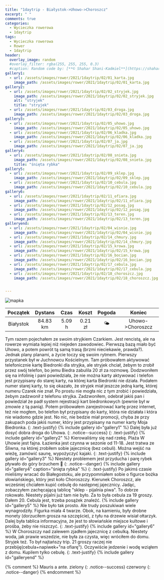 ```yaml
---
title: "1daytrip - Białystok->Uhowo->Choroszcz"
excerpt: " "
comments: true
categories:
  - Wycieczka rowerowa
  - 1daytrip
tags:
  - Wycieczka rowerowa
  - Rower
  - 1daytrip
header:
  overlay_image: random
  #overlay_filter: rgba(255, 255, 255, 0.3)
  #caption: Random code by: [**© Shahar Shani-Kadmiel**](https://shaharkadmiel.github.io)"
gallery1:
  - url: /assets/images/rower/2021/1daytrip/02/01_karta.jpg
    image_path: /assets/images/rower/2021/1daytrip/02/01_karta.jpg
gallery2:
  - url: /assets/images/rower/2021/1daytrip/02/02_stryjek.jpg
    image_path: /assets/images/rower/2021/1daytrip/02/02_stryjek.jpg
    alt: "stryjek"
    title: "stryjek"    
  - url: /assets/images/rower/2021/1daytrip/02/03_droga.jpg
    image_path: /assets/images/rower/2021/1daytrip/02/03_droga.jpg
gallery3:
  - url: /assets/images/rower/2021/1daytrip/02/05_uhowo.jpg
    image_path: /assets/images/rower/2021/1daytrip/02/05_uhowo.jpg
  - url: /assets/images/rower/2021/1daytrip/02/06_kladka.jpg
    image_path: /assets/images/rower/2021/1daytrip/02/06_kladka.jpg
  - url: /assets/images/rower/2021/1daytrip/02/07_ja.jpg
    image_path: /assets/images/rower/2021/1daytrip/02/07_ja.jpg
gallery4:
  - url: /assets/images/rower/2021/1daytrip/02/08_snieta.jpg
    image_path: /assets/images/rower/2021/1daytrip/02/08_snieta.jpg
    title: "śnięta rybka"    
gallery5:
  - url: /assets/images/rower/2021/1daytrip/02/09_sklep.jpg
    image_path: /assets/images/rower/2021/1daytrip/02/09_sklep.jpg
  - url: /assets/images/rower/2021/1daytrip/02/10_cebula.jpg
    image_path: /assets/images/rower/2021/1daytrip/02/10_cebula.jpg
gallery6:
  - url: /assets/images/rower/2021/1daytrip/02/11_ofiara.jpg
    image_path: /assets/images/rower/2021/1daytrip/02/11_ofiara.jpg
  - url: /assets/images/rower/2021/1daytrip/02/12_posag.jpg
    image_path: /assets/images/rower/2021/1daytrip/02/12_posag.jpg
  - url: /assets/images/rower/2021/1daytrip/02/13_teren.jpg
    image_path: /assets/images/rower/2021/1daytrip/02/13_teren.jpg
galleryend:
  - url: /assets/images/rower/2021/1daytrip/02/04_wisnie.jpg
    image_path: /assets/images/rower/2021/1daytrip/02/04_wisnie.jpg
  - url: /assets/images/rower/2021/1daytrip/02/14_chmury.jpg
    image_path: /assets/images/rower/2021/1daytrip/02/14_chmury.jpg
  - url: /assets/images/rower/2021/1daytrip/02/15_krowa.jpg
    image_path: /assets/images/rower/2021/1daytrip/02/15_krowa.jpg
  - url: /assets/images/rower/2021/1daytrip/02/16_bocian.jpg
    image_path: /assets/images/rower/2021/1daytrip/02/16_bocian.jpg
  - url: /assets/images/rower/2021/1daytrip/02/17_cebula.jpg
    image_path: /assets/images/rower/2021/1daytrip/02/17_cebula.jpg
  - url: /assets/images/rower/2021/1daytrip/02/18_choroszcz.jpg
    image_path: /assets/images/rower/2021/1daytrip/02/18_choroszcz.jpg


---
```

![mapka](/assets/images/rower/2021/1daytrip/02/mapka.png)

|Początek|Dystans|Czas|Koszt|Pogoda|Koniec|
|:---:|:---:|:---:|:---:|:---:|:---:|
|Białystok|84.83 km|5.09 h|0.21 zł|🌤️|Uhowo->Choroszcz|

Tym razem pojechałem ze swoim stryjkiem Czarkiem. Jest rencistą, ale na rowerze wymiata lepiej niż niejeden zawodowiec. Pierwszą bazą miało być Uhowo, a potem powrót tą samą trasą (brzmi nieciekawie, prawda?). Jednak plany planami, a życie toczy się swoim rytmem. Pierwszy przystanek był w Juchnowcu Kościelnym. Tam próbowałem aktywować telefonicznie kartę Biedronki dla stryjka, ale stryjek chciał, żebym to zrobił przez swój telefon, bo jemu Biedra zabulila 20 zł za rozmowę. Dodzwoniłem się na infolinię i pani powiedziała, że nie można karty aktywować i telefon jest przypisany do starej karty, na której karta Biedronki nie działa. Podałem numer starej karty, to się okazało, że stryjek miał jeszcze jedną kartę, której numeru Czarek nie znał. Po prostu nie mogła nic z tym zrobić i powiedziała, żebym zadzwonił z telefonu stryjka. Zadzwoniłem, odebrał jakiś pan i powiedział że padł system rejestracji kart biedronkowych (pewnie był w zmowie z tą panią). Potem próbowałem zarejestrować kartę przez internet, też nie mogłem, bo telefon był przypisany do karty, która nie działała i która nie wiadomo gdzie jest. No nic, nie bedzie miał promocji, chyba że przy zakupach poda jakiś numer, który jest przypisany na numer karty Moja Biedronka. 
{: .text-justify}
{% include gallery id="gallery1"  %}
Dalej była już dosyć dobra droga do Uhowa.
{: .notice--success}
{: .text-justify}
{% include gallery id="gallery2"  %}
Kierowaliśmy się nad rzekę. Plaża W Uhowie jest fajna. Łazienka jest czynna w sezonie od 11-18. Jest tratwa ze Śliwna, na której zrobiłem sobie jajecznicę (bez cebuli). Można wejść na wieżę, zamówić saunę, wypożyczyć kajaki.
{: .text-justify}
{% include gallery id="gallery3"  %}
Niestety problemem jest przyducha i parę rybek pływało do góry brzuchem 🙁 
{: .notice--danger}
{% include gallery id="gallery4" caption="śnięta rybka" %}
{: .text-justify}
Po jakimś czasie mieliśmy wracać do Białegostoku, ale przypomniałem sobie o figurce bożka słowiańskiego, który jest koło Choroszczy. Kierunek Choroszcz, ale wcześniej chciałem kupić cebulę do następnej jajecznicy. Jadąc, zobaczyłem zachęcającą tablicę "sklep - pijalnia piwa". To dobrze rokowało. Niestety pijalni już tam nie było. Za to była cebula za 19 groszy. Dałem 20. Cebula jest, trzeba posążek znaleźć.
{% include gallery id="gallery5"  %}
Nie było tak prosto. Ale trudy poszukiwań wiele wynagrodziły. Figurka miała 4 twarze. Obok, na kamieniu, były drobne monety (dorzuciłem grosza na szczęście), z tyłu na drzewie wisiał ołtarzyk. Dalej była tablica informacyjna, że jest to słowiańskie miejsce kultowe i prośba, żeby nie niszczyć.
{: .text-justify}
{% include gallery id="gallery6"  %}
W Choroszczy nad zalewem zjadłem jajecznicę z cebulką. Niestety woda, jak prawie wszedzie, nie była za czysta, więc wróciłem do domu. Stryjek też. To był najtańszy trip. 21 groszy raczej nie przebiję(cebula+napiwek+"na ofiarę"). Oczywiście jedzenie i wodę wziąłem z domu. Kupilem tylko cebulę.
{: .text-justify}
{% include gallery id="galleryend"  %}

{% comment %} 
Mauris a ante.
zielony
{: .notice--success}
czerwony
{: .notice--danger}
{% endcomment %}
